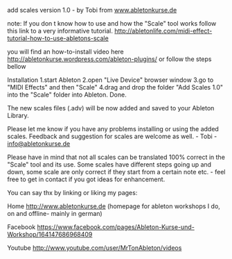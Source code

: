 add scales version 1.0  - by Tobi from www.abletonkurse.de

note:
If you don t know how to use and how the "Scale" tool works follow this link to a very informative tutorial.
http://abletonlife.com/midi-effect-tutorial-how-to-use-abletons-scale

you will find an how-to-install video here http://abletonkurse.wordpress.com/ableton-plugins/
or follow the steps bellow

Installation
1.start Ableton
2.open "Live Device" browser window
3.go to "MIDI Effects" and then "Scale" 
4.drag and drop the folder "Add Scales 1.0" into the "Scale" folder into Ableton.
Done.

The new scales files (.adv) will be now added and saved to your Ableton Library.

Please let me know if you have any problems installing or using the added scales. Feedback and suggestion for scales are welcome as well.  - Tobi -  info@abletonkurse.de

Please have in mind that not all scales can be translated 100% correct in the "Scale" tool and its use. Some scales have different steps going up and down, some scale are only correct if they start from a certain note etc. - feel free to get in contact if you got ideas for enhancement.

You can say thx by linking or liking my pages:

Home
http://www.abletonkurse.de  (homepage for ableton workshops I do, on and offline- mainly in german)

Facebook
https://www.facebook.com/pages/Ableton-Kurse-und-Workshop/164147686968409 

Youtube 
http://www.youtube.com/user/MrTonAbleton/videos


